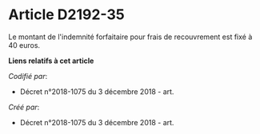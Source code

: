 # Article D2192-35

Le montant de l'indemnité forfaitaire pour frais de recouvrement est fixé à 40 euros.

**Liens relatifs à cet article**

_Codifié par_:

  - Décret n°2018-1075 du 3 décembre 2018 - art.

_Créé par_:

  - Décret n°2018-1075 du 3 décembre 2018 - art.
